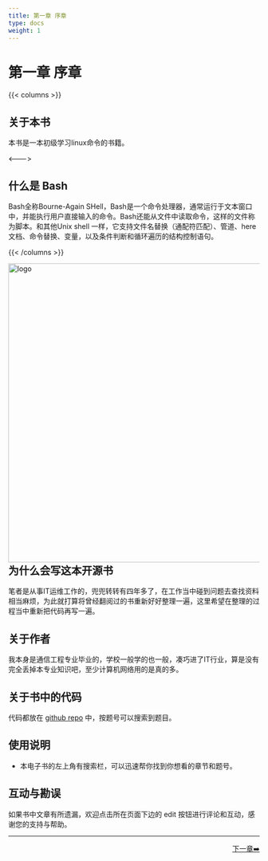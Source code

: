 ```yaml
---
title: 第一章 序章
type: docs
weight: 1
---
```


# 第一章 序章

{{< columns >}}
## 关于本书

本书是一本初级学习linux命令的书籍。

<--->

## 什么是 Bash

Bash全称Bourne-Again SHell，Bash是一个命令处理器，通常运行于文本窗口中，并能执行用户直接输入的命令。Bash还能从文件中读取命令，这样的文件称为脚本。和其他Unix shell 一样，它支持文件名替换（通配符匹配）、管道、here文档、命令替换、变量，以及条件判断和循环遍历的结构控制语句。

{{< /columns >}}

<img src="https://books.linuxwt.com/linuxwtbash/logo.png" alt="logo" height="600" align="right" style="padding-left: 30px;"/>

## 为什么会写这本开源书

笔者是从事IT运维工作的，兜兜转转有四年多了，在工作当中碰到问题去查找资料相当麻烦，为此就打算将曾经翻阅过的书重新好好整理一遍，这里希望在整理的过程当中重新把代码再写一遍。



## 关于作者

我本身是通信工程专业毕业的，学校一般学的也一般，凑巧进了IT行业，算是没有完全丢掉本专业知识吧，至少计算机网络用的是真的多。
## 关于书中的代码

代码都放在 [github repo](https://github.com/linuxwt/LinuxwtBash/tree/master/linuxwtbash) 中，按题号可以搜索到题目。


## 使用说明

- 本电子书的左上角有搜索栏，可以迅速帮你找到你想看的章节和题号。

## 互动与勘误

如果书中文章有所遗漏，欢迎点击所在页面下边的 edit 按钮进行评论和互动，感谢您的支持与帮助。

----------------------------------------------
<p align = "right"><a href="https://books.linuxwt.com/linuxwtbash/ChapterTwo/">下一章➡️</a></p>


